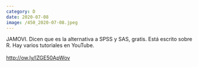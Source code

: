 ```yaml
--- 
category: D 
date: 2020-07-08 
image: /450_2020-07-08.jpeg 
--- 
```


JAMOVI. Dicen que es la alternativa a SPSS y SAS, gratis. Está escrito sobre R. Hay varios tutoriales en YouTube. <br><br>http://ow.ly/lZGE50ApWov